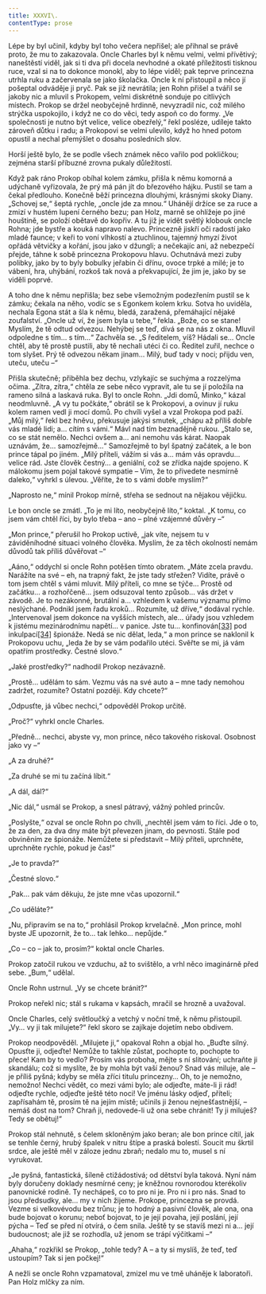 ```yaml
---
title: XXXVI\.
contentType: prose
---
```


<section>

Lépe by byl učinil, kdyby byl toho večera nepřišel; ale přihnal se právě proto, že mu to zakazovala. Oncle Charles byl k němu velmi, velmi přívětivý; naneštěstí viděl, jak si ti dva při docela nevhodné a okaté příležitosti tisknou ruce, vzal si na to dokonce monokl, aby to lépe viděl; pak teprve princezna utrhla ruku a začervenala se jako školačka. Oncle k ní přistoupil a něco jí pošeptal odváděje ji pryč. Pak se již nevrátila; jen Rohn přišel a tvářil se jakoby nic a mluvil s Prokopem, velmi diskrétně sonduje po citlivých místech. Prokop se držel neobyčejně hrdinně, nevyzradil nic, což milého strýčka uspokojilo, i když ne co do věci, tedy aspoň co do formy. „Ve společnosti je nutno být velice, velice obezřelý,“ řekl posléze, udíleje takto zároveň důtku i radu; a Prokopovi se velmi ulevilo, když ho hned potom opustil a nechal přemýšlet o dosahu posledních slov.

Horší ještě bylo, že se podle všech známek něco vařilo pod pokličkou; zejména starší příbuzné zrovna pukaly důležitostí.

Když pak ráno Prokop obíhal kolem zámku, přišla k němu komorná a udýchaně vyřizovala, že prý má pán jít do březového hájku. Pustil se tam a čekal předlouho. Konečně běží princezna dlouhými, krásnými skoky Diany. „Schovej se,“ šeptá rychle, „oncle jde za mnou.“ Uhánějí držíce se za ruce a zmizí v hustém lupení černého bezu; pan Holz, marně se ohlížeje po jiné houštině, se položí obětavě do kopřiv. A tu již je vidět světlý klobouk oncle Rohna; jde bystře a kouká napravo nalevo. Princezně jiskří oči radostí jako mladé faunce; v keři to voní vlhkostí a ztuchlinou, tajemný hmyzí život opřádá větvičky a kořání, jsou jako v džungli; a nečekajíc ani, až nebezpečí přejde, táhne k sobě princezna Prokopovu hlavu. Ochutnává mezi zuby polibky, jako by to byly bobulky jeřabin či dřínu, ovoce trpké a milé; je to vábení, hra, uhýbání, rozkoš tak nová a překvapující, že jim je, jako by se viděli poprvé.

A toho dne k němu nepřišla; bez sebe všemožným podezřením pustil se k zámku; čekala na něho, vodíc se s Egonkem kolem krku. Sotva ho uviděla, nechala Egona stát a šla k němu, bledá, zaražená, přemáhající nějaké zoufalství. „Oncle už ví, že jsem byla u tebe,“ řekla. „Bože, co se stane! Myslím, že tě odtud odvezou. Nehýbej se teď, dívá se na nás z okna. Mluvil odpoledne s tím… s tím…“ Zachvěla se. „S ředitelem, víš? Hádali se… Oncle chtěl, aby tě prostě pustili, aby tě nechali utéci či co. Ředitel zuřil, nechce o tom slyšet. Prý tě odvezou někam jinam… Milý, buď tady v noci; přijdu ven, uteču, uteču –“

Přišla skutečně; přiběhla bez dechu, vzlykajíc se suchýma a rozzelýma očima. „Zítra, zítra,“ chtěla ze sebe něco vypravit, ale tu se jí položila na rameno silná a laskavá ruka. Byl to oncle Rohn. „Jdi domů, Minko,“ kázal neodmluvně. „A vy tu počkáte,“ obrátil se k Prokopovi, a ovinuv jí ruku kolem ramen vedl ji mocí domů. Po chvíli vyšel a vzal Prokopa pod paží. „Můj milý,“ řekl bez hněvu, překusuje jakýsi smutek, „chápu až příliš dobře vás mladé lidi; a… cítím s vámi.“ Mávl nad tím beznadějně rukou. „Stalo se, co se stát nemělo. Nechci ovšem a… ani nemohu vás kárat. Naopak uznávám, že… samozřejmě…“ Samozřejmě to byl špatný začátek, a le bon prince tápal po jiném. „Milý příteli, vážím si vás a… mám vás opravdu… velice rád. Jste člověk čestný… a geniální, což se zřídka najde spojeno. K málokomu jsem pojal takové sympatie – Vím, že to přivedete nesmírně daleko,“ vyhrkl s úlevou. „Věříte, že to s vámi dobře myslím?“

„Naprosto ne,“ mínil Prokop mírně, střeha se sednout na nějakou vějičku.

Le bon oncle se zmátl. „To je mi líto, neobyčejně líto,“ koktal. „K tomu, co jsem vám chtěl říci, by bylo třeba – ano – plné vzájemné důvěry –“

„Mon prince,“ přerušil ho Prokop uctivě, „jak víte, nejsem tu v záviděníhodné situaci volného člověka. Myslím, že za těch okolností nemám důvodů tak příliš důvěřovat –“

„Aáno,“ oddychl si oncle Rohn potěšen tímto obratem. „Máte zcela pravdu. Narážíte na své – eh, na trapný fakt, že jste tady střežen? Vidíte, právě o tom jsem chtěl s vámi mluvit. Milý příteli, co mne se týče… Prostě od začátku… a rozhořčeně… jsem odsuzoval tento způsob… vás držet v závodě. Je to nezákonné, brutální a… vzhledem k vašemu významu přímo neslýchané. Podnikl jsem řadu kroků… Rozumíte, už dříve,“ dodával rychle. „Intervenoval jsem dokonce na vyšších místech, ale… úřady jsou vzhledem k jistému mezinárodnímu napětí… v panice. Jste tu… konfinován[\[33\]](./resources/undefined) pod inkulpací[\[34\]](./resources/undefined) špionáže. Nedá se nic dělat, leda,“ a mon prince se naklonil k Prokopovu uchu, „leda že by se vám podařilo utéci. Svěřte se mi, já vám opatřím prostředky. Čestné slovo.“

„Jaké prostředky?“ nadhodil Prokop nezávazně.

„Prostě… udělám to sám. Vezmu vás na své auto a – mne tady nemohou zadržet, rozumíte? Ostatní později. Kdy chcete?“

„Odpusťte, já vůbec nechci,“ odpověděl Prokop určitě.

„Proč?“ vyhrkl oncle Charles.

„Předně… nechci, abyste vy, mon prince, něco takového riskoval. Osobnost jako vy –“

„A za druhé?“

„Za druhé se mi tu začíná líbit.“

„A dál, dál?“

„Nic dál,“ usmál se Prokop, a snesl pátravý, vážný pohled princův.

„Poslyšte,“ ozval se oncle Rohn po chvíli, „nechtěl jsem vám to říci. Jde o to, že za den, za dva dny máte být převezen jinam, do pevnosti. Stále pod obviněním ze špionáže. Nemůžete si představit – Milý příteli, uprchněte, uprchněte rychle, pokud je čas!“

„Je to pravda?“

„Čestné slovo.“

„Pak… pak vám děkuju, že jste mne včas upozornil.“

„Co uděláte?“

„Nu, připravím se na to,“ prohlásil Prokop krvelačně. „Mon prince, mohl byste JE upozornit, že to… tak lehko… nepůjde.“

„Co – co – jak to, prosím?“ koktal oncle Charles.

Prokop zatočil rukou ve vzduchu, až to svištělo, a vrhl něco imaginárně před sebe. „Bum,“ udělal.

Oncle Rohn ustrnul. „Vy se chcete bránit?“

Prokop neřekl nic; stál s rukama v kapsách, mračil se hrozně a uvažoval.

Oncle Charles, celý světloučký a vetchý v noční tmě, k němu přistoupil. „Vy… vy ji tak milujete?“ řekl skoro se zajíkaje dojetím nebo obdivem.

Prokop neodpověděl. „Milujete ji,“ opakoval Rohn a objal ho. „Buďte silný. Opusťte ji, odjeďte! Nemůže to takhle zůstat, pochopte to, pochopte to přece! Kam by to vedlo? Prosím vás proboha, mějte s ní slitování; uchraňte ji skandálu; což si myslíte, že by mohla být vaší ženou? Snad vás miluje, ale – je příliš pyšná; kdyby se měla zříci titulu princezny… Oh, to je nemožno, nemožno! Nechci vědět, co mezi vámi bylo; ale odjeďte, máte-li ji rád! odjeďte rychle, odjeďte ještě této noci! Ve jménu lásky odjeď, příteli; zapřísahám tě, prosím tě na jejím místě; učinils ji ženou nejnešťastnější, – nemáš dost na tom? Chraň ji, nedovede-li už ona sebe chránit! Ty ji miluješ? Tedy se obětuj!“

Prokop stál nehnutě, s čelem skloněným jako beran; ale bon prince cítil, jak se tenhle černý, hrubý špalek v nitru štípe a praská bolestí. Soucit mu škrtil srdce, ale ještě měl v záloze jednu zbraň; nedalo mu to, musel s ní vyrukovat.

„Je pyšná, fantastická, šíleně ctižádostivá; od dětství byla taková. Nyní nám byly doručeny doklady nesmírné ceny; je kněžnou rovnorodou kterékoliv panovnické rodině. Ty nechápeš, co to pro ni je. Pro ni i pro nás. Snad to jsou předsudky, ale… my v nich žijeme. Prokope, princezna se provdá. Vezme si velkovévodu bez trůnu; je to hodný a pasivní člověk, ale ona, ona bude bojovat o korunu; neboť bojovat, to je její povaha, její poslání, její pýcha – Teď se před ní otvírá, o čem snila. Ještě ty se stavíš mezi ni a… její budoucnost; ale již se rozhodla, už jenom se trápí výčitkami –“

„Ahaha,“ rozkřikl se Prokop, „tohle tedy? A – a ty si myslíš, že teď, teď ustoupím? Tak si jen počkej!“

A nežli se oncle Rohn vzpamatoval, zmizel mu ve tmě uháněje k laboratoři. Pan Holz mlčky za ním.

</section>
